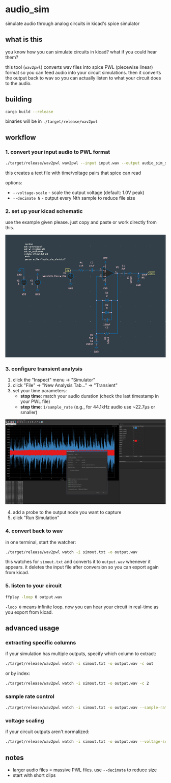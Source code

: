 # audio_sim

simulate audio through analog circuits in kicad's spice simulator

## what is this

you know how you can simulate circuits in kicad? what if you could hear them?

this tool (`wav2pwl`) converts wav files into spice PWL (piecewise linear) format so you can feed audio into your circuit simulations. then it converts the output back to wav so you can actually listen to what your circuit does to the audio.

## building

```bash
cargo build --release
```

binaries will be in `./target/release/wav2pwl`

## workflow

### 1. convert your input audio to PWL format

```bash
./target/release/wav2pwl wav2pwl --input input.wav --output audio_sim_simin.txt
```

this creates a text file with time/voltage pairs that spice can read

options:
- `--voltage-scale` - scale the output voltage (default: 1.0V peak)
- `--decimate N` - output every Nth sample to reduce file size

### 2. set up your kicad schematic

use the example given please. just copy and paste or work directly from this.

<p align="center">
  <img src="imgs/schematic.png" alt="schematic with voltage source" />
</p>

### 3. configure transient analysis

1. click the "Inspect" menu → "Simulator"
2. click "File" → "New Analysis Tab..." → "Transient"
3. set your time parameters:
   - **stop time**: match your audio duration (check the last timestamp in your PWL file)
   - **step time**: `1/sample_rate` (e.g., for 44.1kHz audio use ~22.7μs or smaller)

<p align="center">
  <img src="imgs/simulator.png" alt="transient analysis dialog" />
</p>

4. add a probe to the output node you want to capture
5. click "Run Simulation"

### 4. convert back to wav

in one terminal, start the watcher:

```bash
./target/release/wav2pwl watch -i simout.txt -o output.wav
```

this watches for `simout.txt` and converts it to `output.wav` whenever it appears. it deletes the input file after conversion so you can export again from kicad.

### 5. listen to your circuit

```bash
ffplay -loop 0 output.wav
```

`-loop 0` means infinite loop. now you can hear your circuit in real-time as you export from kicad.

## advanced usage

### extracting specific columns

if your simulation has multiple outputs, specify which column to extract:

```bash
./target/release/wav2pwl watch -i simout.txt -o output.wav -c out
```

or by index:

```bash
./target/release/wav2pwl watch -i simout.txt -o output.wav -c 2
```

### sample rate control

```bash
./target/release/wav2pwl watch -i simout.txt -o output.wav --sample-rate 48000
```

### voltage scaling

if your circuit outputs aren't normalized:

```bash
./target/release/wav2pwl watch -i simout.txt -o output.wav --voltage-scale 5.0
```

## notes

- larger audio files = massive PWL files. use `--decimate` to reduce size
- start with short clips
